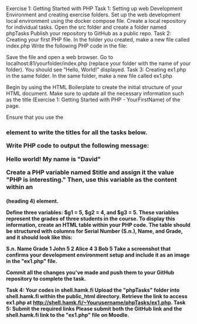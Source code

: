 Exercise 1: Getting Started with PHP
Task 1: Setting up web Development Environment and creating exercise folders.
Set up the web development local environment using the docker compose file.
Create a local repository for individual tasks. Open the src folder and create a folder named phpTasks
Publish your repository to GitHub as a public repo.
Task 2: Creating your first PHP file.
In the folder you created, make a new file called index.php
Write the following PHP code in the file:
<?php
echo "Hello, World!";
?>
Save the file and open a web browser.
Go to localhost:81/yourfolder/index.php (replace your folder with the name of your folder). You should see “Hello, World!” displayed.
Task 3: Creating ex1.php in the same folder.
In the same folder, make a new file called ex1.php

Begin by using the HTML Boilerplate to create the initial structure of your HTML document. Make sure to update all the necessary information such as the title (Exercise 1: Getting Started with PHP - YourFirstName) of the page.

Ensure that you use the <h3> element to write the titles for all the tasks below.

Write PHP code to output the following message:

Hello world! My name is "David"

Create a PHP variable named $title and assign it the value "PHP is interesting." Then, use this variable as the content within an <h4> (heading 4) element.

Define three variables: $g1 = 5, $g2 = 4, and $g3 = 5. These variables represent the grades of three students in the course. To display this information, create an HTML table within your PHP code. The table should be structured with columns for Serial Number (S.n.), Name, and Grade, and it should look like this:

S.n.	Name	Grade
1	John	5
2	Alice	4
3	Bob	5
Take a screenshot that confirms your development environment setup and include it as an image in the "ex1.php" file.

Commit all the changes you've made and push them to your GitHub repository to complete the task.

Task 4: Your codes in shell.hamk.fi
Upload the "phpTasks" folder into shell.hamk.fi within the public_html directory.
Retrieve the link to access ex1.php at http://shell.hamk.fi/~Yourusername/phpTasks/ex1.php.
Task 5: Submit the required links
Please submit both the GitHub link and the shell.hamk.fi link to the "ex1.php" file on Moodle.